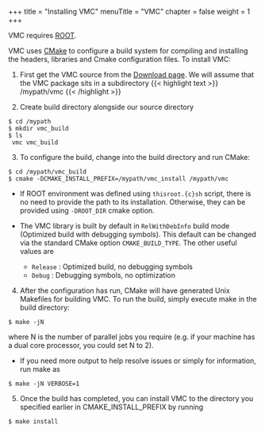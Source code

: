 +++
title = "Installing VMC"
menuTitle = "VMC"
chapter = false
weight = 1
+++

VMC requires [ROOT](https://root.cern.ch/).

VMC uses [CMake](https://cmake.org/) to configure a build system for compiling and installing the headers, libraries and Cmake configuration files. To install VMC:

1. First get the VMC source from the [Download page](/download/vmc). We will assume that the VMC package sits in a subdirectory
{{< highlight text >}}
/mypath/vmc
{{< /highlight >}}


2. Create build directory alongside our source directory
```
$ cd /mypath
$ mkdir vmc_build
$ ls
 vmc vmc_build
```

3. To configure the build, change into the build directory and run CMake:
```
$ cd /mypath/vmc_build
$ cmake -DCMAKE_INSTALL_PREFIX=/mypath/vmc_install /mypath/vmc
```
  - If ROOT environment was defined using `thisroot.{c}sh` script, there is no need to provide the path to its installation. Otherwise, they can be provided using `-DROOT_DIR` cmake option.

  - The VMC library is built by default in `RelWithDebInfo` build mode (Optimized build with debugging symbols). This default can be changed via the standard CMake option `CMAKE_BUILD_TYPE`. The other useful values are <br>
      - `Release` : Optimized build, no debugging symbols <br>
      - `Debug` : Debugging symbols, no optimization <br>

4. After the configuration has run, CMake will have generated Unix Makefiles for building VMC. To run the build, simply execute make in the build directory:
```
$ make -jN
```
where N is the number of parallel jobs you require (e.g. if your machine has a dual core processor, you could set N to 2).

  - If you need more output to help resolve issues or simply for information, run make as
```
$ make -jN VERBOSE=1
```

5. Once the build has completed, you can install VMC to the directory you specified earlier in CMAKE_INSTALL_PREFIX by running
```
$ make install
```
